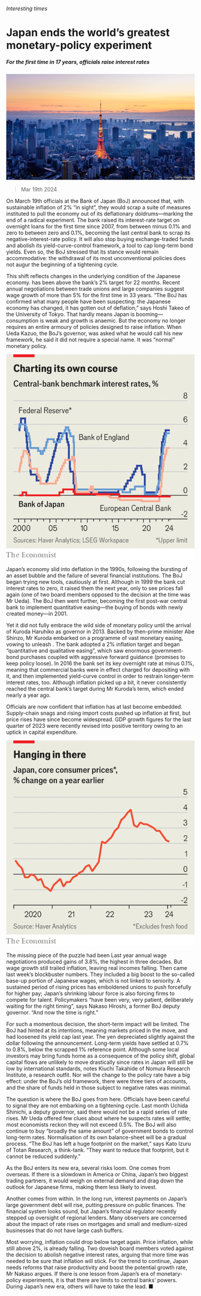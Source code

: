 ###### Interesting times

# Japan ends the world’s greatest monetary-policy experiment 

##### For the first time in 17 years, officials raise interest rates 

![image](images/20240323_FNP003.jpg) 

> Mar 19th 2024 

On March 19th officials at the Bank of Japan (BoJ) announced that, with sustainable inflation of 2% “in sight”, they would scrap a suite of measures instituted to pull the economy out of its deflationary doldrums—marking the end of a radical experiment. The bank raised its interest-rate target on overnight loans for the first time since 2007, from between minus 0.1% and zero to between zero and 0.1%, becoming the last central bank to scrap its negative-interest-rate policy. It will also stop buying exchange-traded funds and abolish its yield-curve-control framework, a tool to cap long-term bond yields. Even so, the BoJ stressed that its stance would remain accommodative: the withdrawal of its most unconventional policies does not augur the beginning of a tightening cycle.

This shift reflects changes in the underlying condition of the Japanese economy.  has been above the bank’s 2% target for 22 months. Recent annual negotiations between trade unions and large companies suggest wage growth of more than 5% for the first time in 33 years. “The BoJ has confirmed what many people have been suspecting: the Japanese economy has changed, it has gotten out of deflation,” says Hoshi Takeo of the University of Tokyo. That hardly means Japan is booming—consumption is weak and growth is anaemic. But the economy no longer requires an entire armoury of policies designed to raise inflation. When Ueda Kazuo, the BoJ’s governor, was asked what he would call his new framework, he said it did not require a special name. It was “normal” monetary policy.

![image](images/20240323_EPC865.png) 


Japan’s economy slid into deflation in the 1990s, following the bursting of an asset bubble and the failure of several financial institutions. The BoJ began trying new tools, cautiously at first. Although in 1999 the bank cut interest rates to zero, it raised them the next year, only to see prices fall again (one of two board members opposed to the decision at the time was Mr Ueda). The BoJ then went further, becoming the first post-war central bank to implement quantitative easing—the buying of bonds with newly created money—in 2001. 

Yet it did not fully embrace the wild side of monetary policy until the arrival of Kuroda Haruhiko as governor in 2013. Backed by then-prime minister Abe Shinzo, Mr Kuroda embarked on a programme of vast monetary easing, vowing to unleash . The bank adopted a 2% inflation target and began “quantitative and qualitative easing”, which saw enormous government-bond purchases coupled with aggressive forward guidance (promises to keep policy loose). In 2016 the bank set its key overnight rate at minus 0.1%, meaning that commercial banks were in effect charged for depositing with it, and then implemented yield-curve control in order to restrain longer-term interest rates, too. Although inflation picked up a bit, it never consistently reached the central bank’s target during Mr Kuroda’s term, which ended nearly a year ago.

Officials are now confident that inflation has at last become embedded. Supply-chain snags and rising import costs pushed up inflation at first, but price rises have since become widespread. GDP growth figures for the last quarter of 2023 were recently revised into positive territory owing to an uptick in capital expenditure. 

![image](images/20240323_EPC863.png) 


The missing piece of the puzzle had been  Last year annual wage negotiations produced gains of 3.8%, the highest in three decades. But wage growth still trailed inflation, leaving real incomes falling. Then came last week’s blockbuster numbers. They included a big boost to the so-called base-up portion of Japanese wages, which is not linked to seniority. A sustained period of rising prices has emboldened unions to push forcefully for higher pay; Japan’s shrinking labour force is also forcing firms to compete for talent. Policymakers “have been very, very patient, deliberately waiting for the right timing”, says Nakaso Hiroshi, a former BoJ deputy governor. “And now the time is right.”

For such a momentous decision, the short-term impact will be limited. The BoJ had hinted at its intentions, meaning markets priced in the move, and had loosened its yield cap last year. The yen depreciated slightly against the dollar following the announcement. Long-term yields have settled at 0.7% to 0.8%, below the scrapped 1% reference point. Although some local investors may bring funds home as a consequence of the policy shift, global capital flows are unlikely to move drastically since rates in Japan will still be low by international standards, notes Kiuchi Takahide of Nomura Research Institute, a research outfit. Nor will the change to the policy rate have a big effect: under the BoJ’s old framework, there were three tiers of accounts, and the share of funds held in those subject to negative rates was minimal. 

The question is where the BoJ goes from here. Officials have been careful to signal they are not embarking on a tightening cycle. Last month Uchida Shinichi, a deputy governor, said there would not be a rapid series of rate rises. Mr Ueda offered few clues about where he suspects rates will settle; most economists reckon they will not exceed 0.5%. The BoJ will also continue to buy “broadly the same amount” of government bonds to control long-term rates. Normalisation of its own balance-sheet will be a gradual process. “The BoJ has left a huge footprint on the market,” says Kato Izuru of Totan Research, a think-tank. “They want to reduce that footprint, but it cannot be reduced suddenly.”

As the BoJ enters its new era, several risks loom. One comes from overseas. If there is a slowdown in America or China, Japan’s two biggest trading partners, it would weigh on external demand and drag down the outlook for Japanese firms, making them less likely to invest. 

Another comes from within. In the long run, interest payments on Japan’s large government debt will rise, putting pressure on public finances. The financial system looks sound, but Japan’s financial regulator recently stepped up oversight of regional lenders. Many observers are concerned about the impact of rate rises on mortgages and small and medium-sized businesses that do not have large cash buffers. 

Most worrying, inflation could drop below target again. Price inflation, while still above 2%, is already falling. Two doveish board members voted against the decision to abolish negative interest rates, arguing that more time was needed to be sure that inflation will stick. For the trend to continue, Japan needs reforms that raise productivity and boost the potential growth rate, Mr Nakaso argues. If there is one lesson from Japan’s era of monetary-policy experiments, it is that there are limits to central banks’ powers. During Japan’s new era, others will have to take the lead. ■


